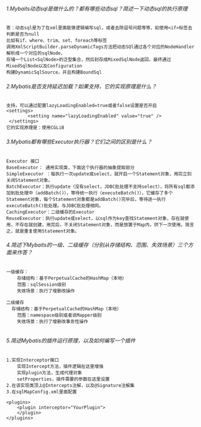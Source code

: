 



###### 1.Mybaits动态sql是做什么的？都有哪些动态sql？简述一下动态sql的执行原理

```
答：动态sql是为了在xml里面能够逻辑编写sql，或者去除逗号问题等等，如使用<if>标签去判断是否为null
比如有if、where、trim、set、foreach等标签
调用XmlScriptBuilder.parseDynamicTags方法把动态SQl通过各个对应的NodeHandler解析成一个对应的sqlNode，
存储一个List<SqlNode>的泛型集合，然后封存成MixedSqlNode返回，最终通过MixedSqlNode以及Configuration
构建DynamicSqlSource，并且构建BoundSql
```



###### 2.Mybatis是否支持延迟加载？如果支持，它的实现原理是什么？

```
支持，可以通过配置lazyLoadingEnabled=true或者false设置是否开启
<settings> 
        <setting name="lazyLoadingEnabled" value="true" />
 </settings> 
它的实现原理是：使用CGLiB

```



###### 3.Mybatis都有哪些Executor执行器？它们之间的区别是什么？

```
Executor 接口
BaseExecutor： 通用实现类，下面这个执行器的抽象提取部分
SimpleExecutor ：每执行一次update或select，就开启一个Statement对象，用完立刻关闭Statement对象。
BatchExecutor：执行update（没有select，JDBC批处理不支持select），将所有sql都添加到批处理中（addBatch()），等待统一执行（executeBatch()），它缓存了多个Statement对象，每个Statement对象都是addBatch()完毕后，等待逐一执行executeBatch()批处理。与JDBC批处理相同。
CachingExecutor：二级缓存的Executor
ReuseExecutor：执行update或select，以sql作为key查找Statement对象，存在就使用，不存在就创建，用完后，不关闭Statement对象，而是放置于Map内，供下一次使用。简言之，就是重复使用Statement对象。

```



###### 4.简述下Mybaits的一级、二级缓存（分别从存储结构、范围、失效场景）三个方面来作答？

```
一级缓存：
	存储结构：基于PerpetualCache的HashMap（本地）
	范围：sqlSession级别
	失效场景：执行了增删改操作
	
二级缓存
  存储结构：基于PerpetualCache的HashMap（本地）
	范围：namespace级别或者说Mapper级别
	失效场景：执行了增删改事务性操作


```



###### 5.简述Mybatis的插件运行原理，以及如何编写一个插件

```
1.实现Interceptor接口
	实现Intercept方法，插件逻辑在这里增强
	实现plugin方法，生成代理对象
	setProperties，插件需要的参数在这里设置
2.在该实现类顶上@Intercepts注解，以及@Signature注解集
3.在sqlMapConfig.xml里面配置
 
<plugins>
    <plugin interceptor="YourPlugin">
    </plugin>
</plugins>
```

